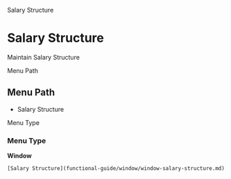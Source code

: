 
Salary Structure
# Salary Structure


Maintain Salary Structure

Menu Path
## Menu Path



- Salary Structure

Menu Type
### Menu Type

**Window**


```
[Salary Structure](functional-guide/window/window-salary-structure.md)
```
